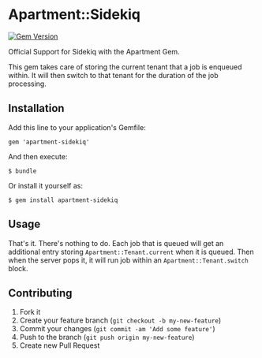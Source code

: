 # Apartment::Sidekiq

[![Gem Version](https://badge.fury.io/rb/apartment-sidekiq.svg)](https://badge.fury.io/rb/apartment-sidekiq)

Official Support for Sidekiq with the Apartment Gem.

This gem takes care of storing the current tenant that a job is enqueued within.
It will then switch to that tenant for the duration of the job processing.

## Installation

Add this line to your application's Gemfile:

    gem 'apartment-sidekiq'

And then execute:

    $ bundle

Or install it yourself as:

    $ gem install apartment-sidekiq

## Usage

That's it. There's nothing to do. Each job that is queued will get an additional entry
storing `Apartment::Tenant.current` when it is queued. Then when the server pops it,
it will run job within an `Apartment::Tenant.switch` block.

## Contributing

1. Fork it
2. Create your feature branch (`git checkout -b my-new-feature`)
3. Commit your changes (`git commit -am 'Add some feature'`)
4. Push to the branch (`git push origin my-new-feature`)
5. Create new Pull Request

